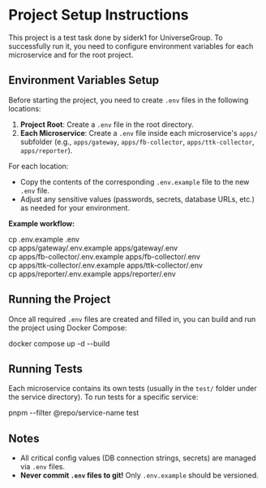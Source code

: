 # Project Setup Instructions

This project is a test task done by siderk1 for UniverseGroup. To successfully run it, you need to configure environment variables for each microservice and for the root project.

## Environment Variables Setup

Before starting the project, you need to create `.env` files in the following locations:

1. **Project Root**: Create a `.env` file in the root directory.
2. **Each Microservice**: Create a `.env` file inside each microservice's `apps/` subfolder (e.g., `apps/gateway`, `apps/fb-collector`, `apps/ttk-collector`, `apps/reporter`).

For each location:

- Copy the contents of the corresponding `.env.example` file to the new `.env` file.
- Adjust any sensitive values (passwords, secrets, database URLs, etc.) as needed for your environment.

**Example workflow:**

cp .env.example .env  
cp apps/gateway/.env.example apps/gateway/.env  
cp apps/fb-collector/.env.example apps/fb-collector/.env  
cp apps/ttk-collector/.env.example apps/ttk-collector/.env  
cp apps/reporter/.env.example apps/reporter/.env

## Running the Project

Once all required `.env` files are created and filled in, you can build and run the project using Docker Compose:

docker compose up -d --build

## Running Tests

Each microservice contains its own tests (usually in the `test/` folder under the service directory). To run tests for a specific service:

pnpm --filter @repo/service-name test

## Notes

- All critical config values (DB connection strings, secrets) are managed via `.env` files.
- **Never commit `.env` files to git!** Only `.env.example` should be versioned.
